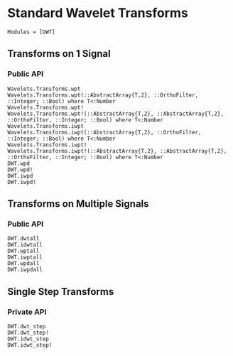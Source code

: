 # Standard Wavelet Transforms

```@index
Modules = [DWT]
```

## Transforms on 1 Signal
### Public API
```@docs
Wavelets.Transforms.wpt
Wavelets.Transforms.wpt(::AbstractArray{T,2}, ::OrthoFilter, ::Integer; ::Bool) where T<:Number
Wavelets.Transforms.wpt!
Wavelets.Transforms.wpt!(::AbstractArray{T,2}, ::AbstractArray{T,2}, ::OrthoFilter, ::Integer; ::Bool) where T<:Number
Wavelets.Transforms.iwpt
Wavelets.Transforms.iwpt(::AbstractArray{T,2}, ::OrthoFilter, ::Integer; ::Bool) where T<:Number
Wavelets.Transforms.iwpt!
Wavelets.Transforms.iwpt!(::AbstractArray{T,2}, ::AbstractArray{T,2}, ::OrthoFilter, ::Integer; ::Bool) where T<:Number
DWT.wpd
DWT.wpd!
DWT.iwpd
DWT.iwpd!
```

## Transforms on Multiple Signals
### Public API
```@docs
DWT.dwtall
DWT.idwtall
DWT.wptall
DWT.iwptall
DWT.wpdall
DWT.iwpdall
```

## Single Step Transforms
### Private API
```@docs
DWT.dwt_step
DWT.dwt_step!
DWT.idwt_step
DWT.idwt_step!
```